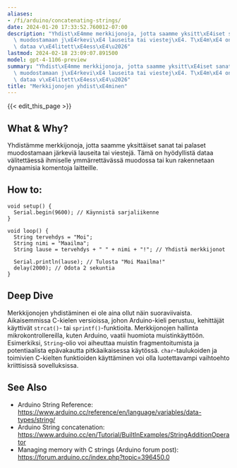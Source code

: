 ```yaml
---
aliases:
- /fi/arduino/concatenating-strings/
date: 2024-01-20 17:33:52.760012-07:00
description: "Yhdist\xE4mme merkkijonoja, jotta saamme yksitt\xE4iset sanat tai palaset\
  \ muodostamaan j\xE4rkevi\xE4 lauseita tai viestej\xE4. T\xE4m\xE4 on hy\xF6dyllist\xE4\
  \ dataa v\xE4litett\xE4ess\xE4\u2026"
lastmod: 2024-02-18 23:09:07.891500
model: gpt-4-1106-preview
summary: "Yhdist\xE4mme merkkijonoja, jotta saamme yksitt\xE4iset sanat tai palaset\
  \ muodostamaan j\xE4rkevi\xE4 lauseita tai viestej\xE4. T\xE4m\xE4 on hy\xF6dyllist\xE4\
  \ dataa v\xE4litett\xE4ess\xE4\u2026"
title: "Merkkijonojen yhdist\xE4minen"
---
```


{{< edit_this_page >}}

## What & Why?
Yhdistämme merkkijonoja, jotta saamme yksittäiset sanat tai palaset muodostamaan järkeviä lauseita tai viestejä. Tämä on hyödyllistä dataa välitettäessä ihmiselle ymmärrettävässä muodossa tai kun rakennetaan dynaamisia komentoja laitteille.

## How to:
```Arduino
void setup() {
  Serial.begin(9600); // Käynnistä sarjaliikenne
}

void loop() {
  String tervehdys = "Moi";
  String nimi = "Maailma";
  String lause = tervehdys + " " + nimi + "!"; // Yhdistä merkkijonot

  Serial.println(lause); // Tulosta "Moi Maailma!"
  delay(2000); // Odota 2 sekuntia
}
```

## Deep Dive
Merkkijonojen yhdistäminen ei ole aina ollut näin suoraviivaista. Aikaisemmissa C-kielen versioissa, johon Arduino-kieli perustuu, kehittäjät käyttivät `strcat()`- tai `sprintf()`-funktioita. Merkkijonojen hallinta mikrokontrollereilla, kuten Arduino, vaatii huomiota muistinkäyttöön. Esimerkiksi, `String`-olio voi aiheuttaa muistin fragmentoitumista ja potentiaalista epävakautta pitkäaikaisessa käytössä. `char`-taulukoiden ja toimivien C-kielten funktioiden käyttäminen voi olla luotettavampi vaihtoehto kriittisissä sovelluksissa.

## See Also
- Arduino String Reference: https://www.arduino.cc/reference/en/language/variables/data-types/string/
- Arduino String concatenation: https://www.arduino.cc/en/Tutorial/BuiltInExamples/StringAdditionOperator
- Managing memory with C strings (Arduino forum post): https://forum.arduino.cc/index.php?topic=396450.0
